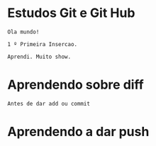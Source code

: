 # Estudos Git e Git Hub

	Ola mundo!

	1 º Primeira Insercao.

	Aprendi. Muito show.

# Aprendendo sobre diff
	Antes de dar add ou commit


# Aprendendo a dar push
